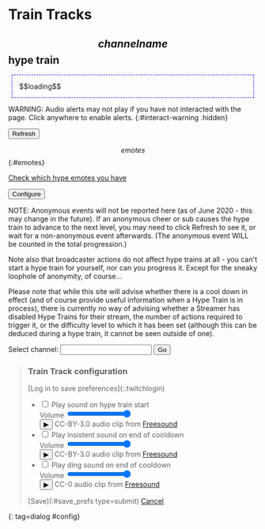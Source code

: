 # Train Tracks
## $$channelname$$ hype train

<div id=hypeinfo><p id=status>$$loading$$</p></div>

WARNING: Audio alerts may not play if you have not interacted with the page.
Click anywhere to enable alerts.
{:#interact-warning .hidden}

<button type=button id=refresh>Refresh</button>

$$emotes$$
{:#emotes}

[Check which hype emotes you have](/checklist)

<button type=button id=configure>Configure</button>

NOTE: Anonymous events will not be reported here (as of June 2020 - this may
change in the future). If an anonymous cheer or sub causes the hype train to
advance to the next level, you may need to click Refresh to see it, or wait
for a non-anonymous event afterwards. (The anonymous event WILL be counted in
the total progression.)

Note also that broadcaster actions do not affect hype trains at all - you can't
start a hype train for yourself, nor can you progress it. Except for the sneaky
loophole of anonymity, of course...

Please note that while this site will advise whether there is a cool down in
effect (and of course provide useful information when a Hype Train is in process),
there is currently no way of advising whether a Streamer has disabled Hype Trains
for their stream, the number of actions required to trigger it, or the difficulty
level to which it has been set (although this can be deduced during a hype train,
it cannot be seen outside of one).

<form method=get action=hypetrain>
<label>Select channel: <input name=for></label>
<input type=submit value="Go">
</form>

<style>
@import url('https://fonts.googleapis.com/css2?family=Inter&display=swap');
#hypeinfo {font-family: 'Inter', sans-serif;}
.countdown a {
	color: black;
	text-decoration: none;
}
.countdown a:after {
	content: "?";
	font-family: sans-serif;
	display: inline-block;
	text-align: center;
	font-size: 0.8em;
	line-height: 0.8em;
	border-radius: 50%;
	margin-left: 6px;
	padding: 0.13em 0.2em 0.09em 0.2em;
	border: 1px solid;
}

#emotes li > img:last-of-type {display: none;}
#emotes.hardmode li > img:last-of-type {display: inline-block;}
#emotes li.available:before {content: "Earnable: ";}
#emotes li.next:before {content: "Next goal: ";}
#emotes li:not(.next):not(.available) {display: none;}

/* Show a larger version of the emotes on hover */
#emotes em {
	position: relative;
	width: 0; height: 0;
}
#emotes em:nth-of-type(0) {left: 0px;} /* Manually do the calculations :( */
#emotes em:nth-of-type(1) {left: 30px;}
#emotes em:nth-of-type(2) {left: 60px;}
#emotes em:nth-of-type(3) {left: 90px;}
#emotes em:nth-of-type(4) {left: 120px;}
#emotes em:nth-of-type(5) {left: 150px;}
#emotes em img {
	display: none;
	position: absolute;
	background: white;
	border: 2px solid black;
	box-shadow: 5px 5px 10px 0px cyan;
	padding: 2px;
	margin: 2px;
}
#emotes img:hover + em img {display: block;}

audio {display: none;}
#config li {margin-bottom: 1.5em;}
#interact-warning {
	background: #ffff88;
	border: 3px solid #ffaa00;
	width: max-content;
	padding: 0.5em;
}
#interact-warning.hidden {display: none;}

#infopopup {max-width: 680px;}

#hypeinfo p {
	padding: 1em;
	margin: 0.5em;
	max-width: 40em;
	border: 1px dashed blue;
}
</style>

> ### Train Track configuration <!-- that sounds like something completely different -->
> <form id=configform>
> [Log in to save preferences](:.twitchlogin)
>
> * <label><input type=checkbox name=use_start> Play sound on hype train start</label><br>
>   Volume <input type=range name=vol_start value=100><br>
>   <button type=button class="play" id="play_start">&#x25b6;</button>
>   CC-BY-3.0 audio clip from [Freesound](https://freesound.org/people/ecodios/sounds/119963/)
> * <label><input type=checkbox name=use_insistent> Play insistent sound on end of cooldown</label><br>
>   Volume <input type=range name=vol_insistent value=100><br>
>   <button type=button class="play" id="play_insistent">&#x25b6;</button>
>   CC-BY-3.0 audio clip from [Freesound](https://freesound.org/people/tim.kahn/sounds/22627/)
> * <label><input type=checkbox name=use_ding> Play ding sound on end of cooldown</label><br>
>   Volume <input type=range name=vol_ding value=100><br>
>   <button type=button class="play" id="play_ding">&#x25b6;</button>
>   CC-0 audio clip from [Freesound](https://freesound.org/people/ccr_fs/sounds/484718/)
>
> <!-- TODO: Emotes: Small, Large, Checklist (aka "Default", "Zoom", "Enhance") -->
>
> [Save](:#save_prefs type=submit) [Cancel](:.dialog_close)
> </form>
{: tag=dialog #config}

<dialog id=infopopup><button type=button class=dialog_cancel>x</button><div></div></dialog>

<audio id=sfx_start controls src="/static/whistle.flac" preload="none"></audio>
<audio id=sfx_insistent controls src="/static/insistent.flac" preload="none"></audio>
<audio id=sfx_ding controls src="/static/ding.mp3" preload="none"></audio>
